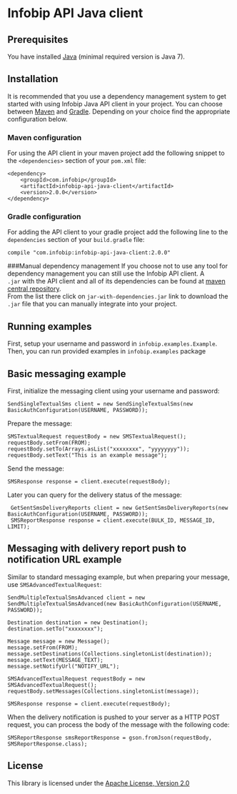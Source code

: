 Infobip API Java client
============================

Prerequisites
-------------

You have installed [Java](https://java.com/en/download/) (minimal required version is Java 7).

Installation
-----------

It is recommended that you use a dependency management system to get started with using Infobip Java API client in your 
project.
You can choose between [Maven](https://maven.apache.org/) and  [Gradle](https://gradle.org/). Depending on your 
choice find the appropriate configuration below.

### Maven configuration
For using the API client in your maven project add the following snippet to the <code>\<dependencies></code> section 
of your <code>pom.xml</code> file:
```
<dependency>
    <groupId>com.infobip</groupId>
    <artifactId>infobip-api-java-client</artifactId>
    <version>2.0.0</version>
</dependency>
```

### Gradle configuration
For adding the API client to your gradle project add the following line to the <code>dependencies</code> section 
of your <code>build.gradle</code> file:
```
compile "com.infobip:infobip-api-java-client:2.0.0"
```

###Manual dependency management
If you choose not to use any tool for dependency management you can still use the Infobip API client. A <code>
.jar</code>
 with the API client and all of its dependencies can be found at [maven central repository](https://search.maven.org/#search%7Cga%7C1%7Cinfobip-api-java-client).  
From the list there click on <code>jar-with-dependencies.jar</code> link to download the <code>.jar</code> file that you
 can manually integrate into your project.

Running examples
----------------

First, setup your username and password in `infobip.examples.Example`. Then, you can run provided examples in 
`infobip.examples` package

Basic messaging example
-----------------------

First, initialize the messaging client using your username and password:

    SendSingleTextualSms client = new SendSingleTextualSms(new BasicAuthConfiguration(USERNAME, PASSWORD));

Prepare the message:

    SMSTextualRequest requestBody = new SMSTextualRequest();
    requestBody.setFrom(FROM);
    requestBody.setTo(Arrays.asList("xxxxxxxx", "yyyyyyyy"));
    requestBody.setText("This is an example message");

Send the message:

    SMSResponse response = client.execute(requestBody);

Later you can query for the delivery status of the message:

     GetSentSmsDeliveryReports client = new GetSentSmsDeliveryReports(new BasicAuthConfiguration(USERNAME, PASSWORD));
     SMSReportResponse response = client.execute(BULK_ID, MESSAGE_ID, LIMIT);

Messaging with delivery report push to notification URL example
-----------------------

Similar to standard messaging example, but when preparing your message, use `SMSAdvancedTextualRequest`:

    SendMultipleTextualSmsAdvanced client = new SendMultipleTextualSmsAdvanced(new BasicAuthConfiguration(USERNAME, PASSWORD));

    Destination destination = new Destination();
    destination.setTo("xxxxxxxx");

    Message message = new Message();
    message.setFrom(FROM);
    message.setDestinations(Collections.singletonList(destination));
    message.setText(MESSAGE_TEXT);
    message.setNotifyUrl("NOTIFY_URL");

    SMSAdvancedTextualRequest requestBody = new SMSAdvancedTextualRequest();
    requestBody.setMessages(Collections.singletonList(message));

    SMSResponse response = client.execute(requestBody);


When the delivery notification is pushed to your server as a HTTP POST request, you can process the body of the message with the following code:

    SMSReportResponse smsReportResponse = gson.fromJson(requestBody, SMSReportResponse.class);

License
-------

This library is licensed under the [Apache License, Version 2.0](http://www.apache.org/licenses/LICENSE-2.0)
